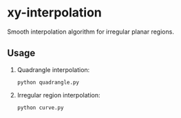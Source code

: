 # xy-interpolation
Smooth interpolation algorithm for irregular planar regions.



## Usage

1. Quadrangle interpolation:

   ```shell
   python quadrangle.py
   ```

2. Irregular region interpolation:

   ```shell
   python curve.py
   ```

